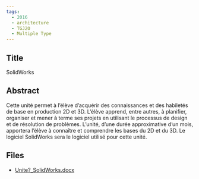 ```yaml
---
tags:
  - 2016
  - architecture
  - TGJ2O
  - Multiple Type
---
```

    
## Title

SolidWorks

## Abstract

Cette unité permet à l’élève d’acquérir des connaissances et des habiletés de base en production 2D et 3D. L’élève apprend, entre autres, à planifier, organiser et mener à terme ses projets en utilisant le processus de design et de résolution de problèmes. 
L’unité, d’une durée approximative d’un mois, apportera l’élève à connaître et comprendre les bases du 2D et du 3D. Le logiciel SolidWorks  sera le logiciel utilisé pour cette unité. 

## Files

- [Unite?_SolidWorks.docx](https://www.russellgordon.ca/acse/cemc-cse-resources/resources/2016/Christian_Gagnon/Unite?_SolidWorks.docx)
